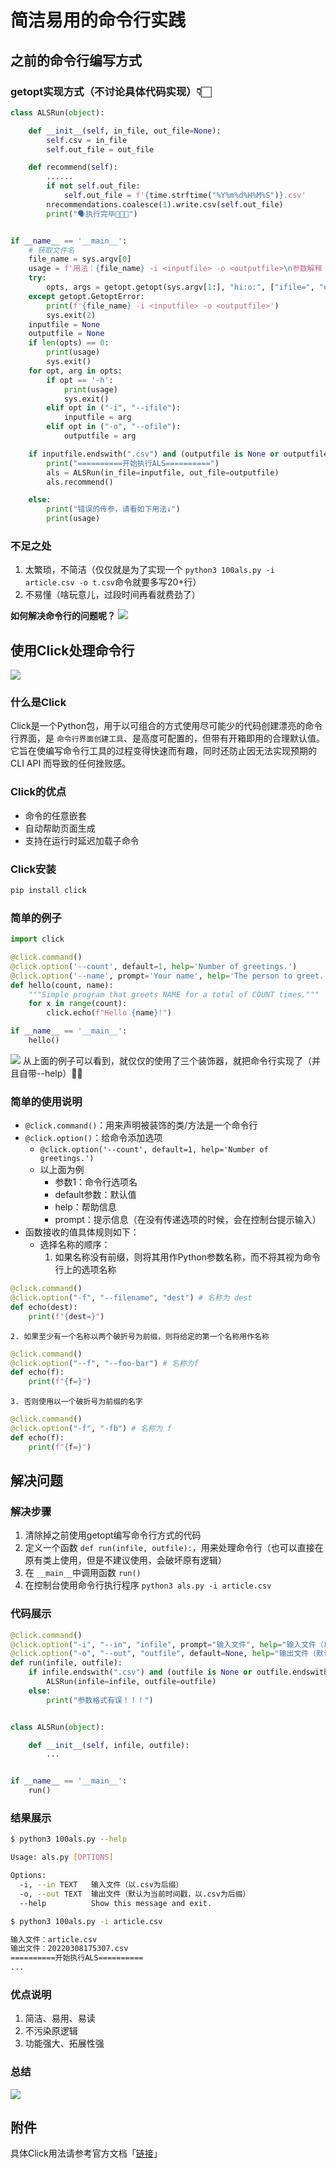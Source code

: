 # 简洁易用的命令行实践

## 之前的命令行编写方式

### getopt实现方式（不讨论具体代码实现）👇🏻

```python
class ALSRun(object):

    def __init__(self, in_file, out_file=None):
        self.csv = in_file
        self.out_file = out_file

    def recommend(self):
        ......
        if not self.out_file:
            self.out_file = f'{time.strftime("%Y%m%d%H%M%S")}.csv'
        nrecommendations.coalesce(1).write.csv(self.out_file)
        print("🗣执行完毕🤝🤝🤝")


if __name__ == '__main__':
    # 获取文件名
    file_name = sys.argv[0]
    usage = f'用法：{file_name} -i <inputfile> -o <outputfile>\n参数解释 \n\t-i|--ifile: 执行（必填）\n\t<inputfile>: 表示要执行的csv文件\n\t-o|--ofile:输出（非必填） \n\t<outputfile>: 表示要输出的csv文件,默认以当前时间为文件名'
    try:
        opts, args = getopt.getopt(sys.argv[1:], "hi:o:", ["ifile=", "ofile="])
    except getopt.GetoptError:
        print(f'{file_name} -i <inputfile> -o <outputfile>')
        sys.exit(2)
    inputfile = None
    outputfile = None
    if len(opts) == 0:
        print(usage)
        sys.exit()
    for opt, arg in opts:
        if opt == '-h':
            print(usage)
            sys.exit()
        elif opt in ("-i", "--ifile"):
            inputfile = arg
        elif opt in ("-o", "--ofile"):
            outputfile = arg

    if inputfile.endswith(".csv") and (outputfile is None or outputfile.endswith(".csv")):
        print("==========开始执行ALS==========")
        als = ALSRun(in_file=inputfile, out_file=outputfile)
        als.recommend()

    else:
        print("错误的传参，请看如下用法↓")
        print(usage)
```

### 不足之处

1. 太繁琐，不简洁（仅仅就是为了实现一个 `python3 100als.py -i article.csv -o t.csv`命令就要多写20+行）
2. 不易懂（啥玩意儿，过段时间再看就费劲了）

**如何解决命令行的问题呢？**
![](https://raw.githubusercontent.com/XD825/picgo/main/img/202206151720615.png)

## 使用Click处理命令行

[![](https://raw.githubusercontent.com/XD825/picgo/main/img/202206151720765.png)](https://click.palletsprojects.com/en/8.0.x/)

### 什么是Click

Click是一个Python包，用于以可组合的方式使用尽可能少的代码创建漂亮的命令行界面，是 `命令行界面创建工具`、是高度可配置的，但带有开箱即用的合理默认值。
它旨在使编写命令行工具的过程变得快速而有趣，同时还防止因无法实现预期的 CLI API 而导致的任何挫败感。

### Click的优点

- 命令的任意嵌套
- 自动帮助页面生成
- 支持在运行时延迟加载子命令

### Click安装

```bash
pip install click
```

### 简单的例子

```python
import click

@click.command()
@click.option('--count', default=1, help='Number of greetings.')
@click.option('--name', prompt='Your name', help='The person to greet.')
def hello(count, name):
    """Simple program that greets NAME for a total of COUNT times."""
    for x in range(count):
        click.echo(f"Hello {name}!")

if __name__ == '__main__':
    hello()
```

![](https://raw.githubusercontent.com/XD825/picgo/main/img/202206151721294.png)
从上面的例子可以看到，就仅仅的使用了三个装饰器，就把命令行实现了（并且自带--help）👍🏻

### 简单的使用说明

- `@click.command()`：用来声明被装饰的类/方法是一个命令行
- `@click.option()`：给命令添加选项
  - `@click.option('--count', default=1, help='Number of greetings.')`
  - 以上面为例
    - 参数1：命令行选项名
    - default参数：默认值
    - help：帮助信息
    - prompt：提示信息（在没有传递选项的时候，会在控制台提示输入）
- 函数接收的值具体规则如下：
  - 选择名称的顺序：
    1. 如果名称没有前缀，则将其用作Python参数名称，而不将其视为命令行上的选项名称

```python
@click.command()
@click.option("-f", "--filename", "dest") # 名称为 dest
def echo(dest):
    print(f"{dest=}")
```

    2. 如果至少有一个名称以两个破折号为前缀，则将给定的第一个名称用作名称

```python
@click.command()
@click.option("--f", "--foo-bar") # 名称为f
def echo(f):
    print(f"{f=}")
```

    3. 否则使用以一个破折号为前缀的名字

```python
@click.command()
@click.option("-f", "-fb") # 名称为 f
def echo(f):
    print(f"{f=}")
```

## 解决问题

### 解决步骤

1. 清除掉之前使用getopt编写命令行方式的代码
2. 定义一个函数 `def run(infile, outfile):`，用来处理命令行（也可以直接在原有类上使用，但是不建议使用，会破坏原有逻辑）
3. 在 `__main__`中调用函数 `run()`
4. 在控制台使用命令行执行程序 `python3 als.py -i article.csv`

### 代码展示

```python
@click.command()
@click.option("-i", "--in", "infile", prompt="输入文件", help="输入文件（以.csv为后缀）")
@click.option("-o", "--out", "outfile", default=None, help="输出文件（默认为当前时间戳，以.csv为后缀）")
def run(infile, outfile):
    if infile.endswith(".csv") and (outfile is None or outfile.endswith(".csv")):
        ALSRun(infile=infile, outfile=outfile)
    else:
        print("参数格式有误！！！")


class ALSRun(object):

    def __init__(self, infile, outfile):
        ...


if __name__ == '__main__':
    run()
```

### 结果展示

```bash
$ python3 100als.py --help  

Usage: als.py [OPTIONS]

Options:
  -i, --in TEXT   输入文件（以.csv为后缀）
  -o, --out TEXT  输出文件（默认为当前时间戳，以.csv为后缀）
  --help          Show this message and exit.
```

```bash
$ python3 100als.py -i article.csv

输入文件：article.csv
输出文件：20220308175307.csv
==========开始执行ALS==========
...
```

### 优点说明

1. 简洁、易用、易读
2. 不污染原逻辑
3. 功能强大、拓展性强

### 总结

![](https://raw.githubusercontent.com/XD825/picgo/main/img/202206151722977.png)

## 附件

具体Click用法请参考官方文档「[链接](https://click.palletsprojects.com/en/8.0.x/)」

